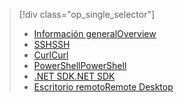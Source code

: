 > [!div class="op_single_selector"]
> * [<span data-ttu-id="79578-101">Información general</span><span class="sxs-lookup"><span data-stu-id="79578-101">Overview</span></span>](../articles/hdinsight/hdinsight-use-mapreduce.md)
> * [<span data-ttu-id="79578-102">SSH</span><span class="sxs-lookup"><span data-stu-id="79578-102">SSH</span></span>](../articles/hdinsight/hdinsight-hadoop-use-mapreduce-ssh.md)
> * [<span data-ttu-id="79578-103">Curl</span><span class="sxs-lookup"><span data-stu-id="79578-103">Curl</span></span>](../articles/hdinsight/hdinsight-hadoop-use-mapreduce-curl.md)
> * [<span data-ttu-id="79578-104">PowerShell</span><span class="sxs-lookup"><span data-stu-id="79578-104">PowerShell</span></span>](../articles/hdinsight/hdinsight-hadoop-use-mapreduce-powershell.md)
> * [<span data-ttu-id="79578-105">.NET SDK</span><span class="sxs-lookup"><span data-stu-id="79578-105">.NET SDK</span></span>](../articles/hdinsight/hdinsight-hadoop-use-mapreduce-dotnet-sdk.md)
> * [<span data-ttu-id="79578-106">Escritorio remoto</span><span class="sxs-lookup"><span data-stu-id="79578-106">Remote Desktop</span></span>](../articles/hdinsight/hdinsight-hadoop-use-mapreduce-remote-desktop.md)
> 
> 

